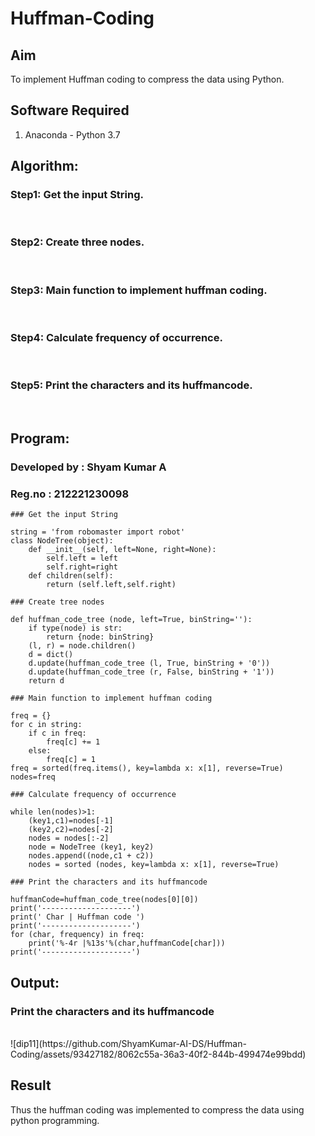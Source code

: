 # Huffman-Coding
## Aim
To implement Huffman coding to compress the data using Python.

## Software Required
1. Anaconda - Python 3.7

## Algorithm:
### Step1: Get the input String.
<br>


### Step2: Create three nodes.
<br>

### Step3: Main function to implement huffman coding.
<br>

### Step4: Calculate frequency of occurrence.
<br>

### Step5: Print the characters and its huffmancode.
<br>

 
## Program:
### Developed by : Shyam Kumar A
### Reg.no : 212221230098

```
### Get the input String

string = 'from robomaster import robot'
class NodeTree(object):
    def __init__(self, left=None, right=None): 
        self.left = left
        self.right=right
    def children(self):
        return (self.left,self.right)
```
```
### Create tree nodes

def huffman_code_tree (node, left=True, binString=''):
    if type(node) is str:
        return {node: binString}
    (l, r) = node.children()
    d = dict()
    d.update(huffman_code_tree (l, True, binString + '0'))
    d.update(huffman_code_tree (r, False, binString + '1'))
    return d
```
```
### Main function to implement huffman coding

freq = {}
for c in string:
    if c in freq:
        freq[c] += 1
    else:
        freq[c] = 1
freq = sorted(freq.items(), key=lambda x: x[1], reverse=True)
nodes=freq
```
```
### Calculate frequency of occurrence

while len(nodes)>1:
    (key1,c1)=nodes[-1]
    (key2,c2)=nodes[-2]
    nodes = nodes[:-2]
    node = NodeTree (key1, key2)
    nodes.append((node,c1 + c2))
    nodes = sorted (nodes, key=lambda x: x[1], reverse=True)
```
```
### Print the characters and its huffmancode

huffmanCode=huffman_code_tree(nodes[0][0])
print('--------------------')
print(' Char | Huffman code ') 
print('--------------------')
for (char, frequency) in freq:
    print('%-4r |%13s'%(char,huffmanCode[char]))
print('--------------------')
```

## Output:

### Print the characters and its huffmancode
<br>
![dip11](https://github.com/ShyamKumar-AI-DS/Huffman-Coding/assets/93427182/8062c55a-36a3-40f2-844b-499474e99bdd)
<br>




## Result
Thus the huffman coding was implemented to compress the data using python programming.

